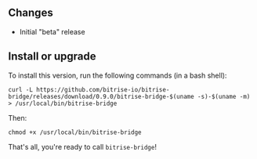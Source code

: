 ## Changes

* Initial "beta" release


## Install or upgrade

To install this version, run the following commands (in a bash shell):

```
curl -L https://github.com/bitrise-io/bitrise-bridge/releases/download/0.9.0/bitrise-bridge-$(uname -s)-$(uname -m) > /usr/local/bin/bitrise-bridge
```

Then:

```
chmod +x /usr/local/bin/bitrise-bridge
```

That's all, you're ready to call `bitrise-bridge`!
